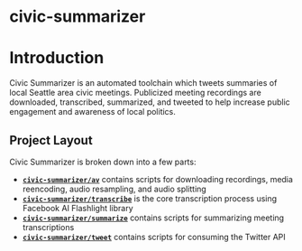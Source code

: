# civic-summarizer

# Introduction
Civic Summarizer is an automated toolchain which tweets summaries of local Seattle area civic meetings. Publicized meeting recordings are downloaded, transcribed, summarized, and tweeted to help increase public engagement and awareness of local politics.

## Project Layout
Civic Summarizer is broken down into a few parts:

- [**`civic-summarizer/av`**](av) contains scripts for downloading recordings, media reencoding, audio resampling, and audio splitting
- [**`civic-summarizer/transcribe`**](transcribe) is the core transcription process using Facebook AI Flashlight library
- [**`civic-summarizer/summarize`**](summarize) contains scripts for summarizing meeting transcriptions
- [**`civic-summarizer/tweet`**](tweet) contains scripts for consuming the Twitter API